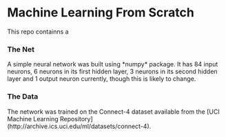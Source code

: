 <h1>Machine Learning From Scratch</h1>
This repo containns a
<h3>The Net</h3>
A simple neural network was built using *numpy* package. It has 84 input neurons, 6 neurons in its first hidden layer, 3 neurons in its second hidden layer and 1 output neuron currently, though this is likely to change.

<h3>The Data</h3>
The network was trained on the Connect-4 dataset available from the [UCI Machine Learning Repository](http://archive.ics.uci.edu/ml/datasets/connect-4).
